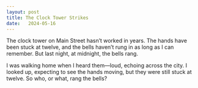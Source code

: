 ```yaml
---
layout: post
title: The Clock Tower Strikes
date:   2024-05-16
---
```


The clock tower on Main Street hasn’t worked in years. The hands have been stuck at twelve, and the bells haven’t rung in as long as I can remember. But last night, at midnight, the bells rang. 

I was walking home when I heard them—loud, echoing across the city. I looked up, expecting to see the hands moving, but they were still stuck at twelve. So who, or what, rang the bells?
